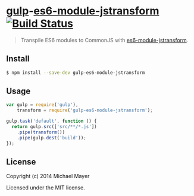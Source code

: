 # [gulp](http://gulpjs.com)-[es6-module-jstransform](https://github.com/andreypopp/es6-module-jstransform) [![Build Status](https://travis-ci.org/schnittstabil/gulp-es6-module-jstransform.svg?branch=master)](https://travis-ci.org/schnittstabil/gulp-es6-module-jstransform)

> Transpile ES6 modules to CommonJS with [es6-module-jstransform](https://github.com/andreypopp/es6-module-jstransform).

## Install

```bash
$ npm install --save-dev gulp-es6-module-jstransform
```

## Usage

```js
var gulp = require('gulp'),
    transform = require('gulp-es6-module-jstransform');

gulp.task('default', function () {
  return gulp.src(['src/**/*.js'])
    .pipe(transform())
    .pipe(gulp.dest('build'));
});
```

## License

Copyright (c) 2014 Michael Mayer

Licensed under the MIT license.
